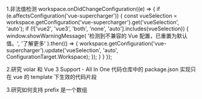 1.非法值检测
workspace.onDidChangeConfiguration((e) => {
if (e.affectsConfiguration('vue-supercharger')) {
const vueSelection = workspace.getConfiguration('vue-supercharger').get<string>('vueSelection', 'auto');
if (!['vue2', 'vue3', 'both', 'none', 'auto'].includes(vueSelection)) {
window.showWarningMessage(
'检测到不兼容的 Vue 配置，已重置为默认值。',
'了解更多'
).then(() => {
workspace.getConfiguration('vue-supercharger').update('vueSelection', 'auto', ConfigurationTarget.Workspace);
});
}
}
});

2.研究 volar 和 Vue 3 Support - All In One 代码仓库中的 package.json 实现只在 vue 的 template 下生效的代码片段

3.研究如何支持 prefix 是一个数组
